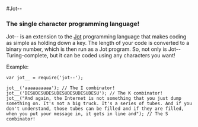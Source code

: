 #Jot--

### The single character programming language!

Jot-- is an extension to the [Jot](http://semarch.linguistics.fas.nyu.edu/barker/Iota/#Goedel) programming language that makes coding as simple as holding down a key. The length of your code is converted to a binary number, which is then run as a Jot program. So, not only is Jot-- Turing-complete, but it can be coded using any characters you want!

Example:

```
var jot__ = require('jot--');

jot__('aaaaaaaaaa'); // The I combinator!
jot__('DESUDESUDESUDESUDESUDESUDESU'); // The K combinator!
jot__("And again, the Internet is not something that you just dump something on. It's not a big truck. It's a series of tubes. And if you don't understand, those tubes can be filled and if they are filled, when you put your message in, it gets in line and"); // The S combinator!
```

